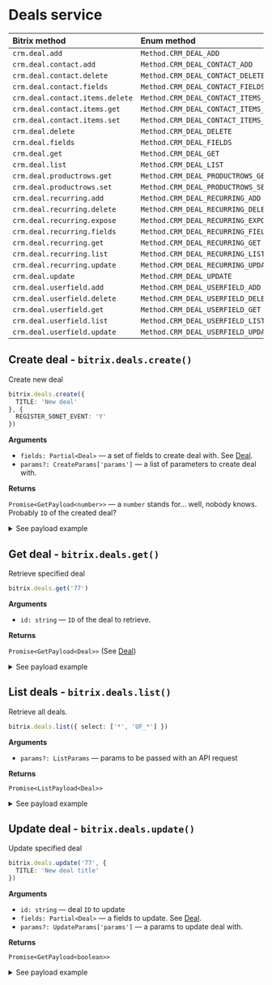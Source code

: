 
# Deals service

| Bitrix method                   | Enum method                            | API                                                                                |
| :------------------------------ | :------------------------------------- | :--------------------------------------------------------------------------------- |
| `crm.deal.add`                  | `Method.CRM_DEAL_ADD`                  | [`bitrix.deals.create()`](#create-deal---bitrixdealscreate)                        |
| `crm.deal.contact.add`          | `Method.CRM_DEAL_CONTACT_ADD`          |                                                                                    |
| `crm.deal.contact.delete`       | `Method.CRM_DEAL_CONTACT_DELETE`       |                                                                                    |
| `crm.deal.contact.fields`       | `Method.CRM_DEAL_CONTACT_FIELDS`       |                                                                                    |
| `crm.deal.contact.items.delete` | `Method.CRM_DEAL_CONTACT_ITEMS_DELETE` |                                                                                    |
| `crm.deal.contact.items.get`    | `Method.CRM_DEAL_CONTACT_ITEMS_GET`    |                                                                                    |
| `crm.deal.contact.items.set`    | `Method.CRM_DEAL_CONTACT_ITEMS_SET`    |                                                                                    |
| `crm.deal.delete`               | `Method.CRM_DEAL_DELETE`               |                                                                                    |
| `crm.deal.fields`               | `Method.CRM_DEAL_FIELDS`               |                                                                                    |
| `crm.deal.get`                  | `Method.CRM_DEAL_GET`                  | [`bitrix.deals.get()`](#get-deal---bitrixdealsget)                                 |
| `crm.deal.list`                 | `Method.CRM_DEAL_LIST`                 | [`bitrix.deals.list()`](#list-deals---bitrixdealslist)                             |
| `crm.deal.productrows.get`      | `Method.CRM_DEAL_PRODUCTROWS_GET`      |                                                                                    |
| `crm.deal.productrows.set`      | `Method.CRM_DEAL_PRODUCTROWS_SET`      |                                                                                    |
| `crm.deal.recurring.add`        | `Method.CRM_DEAL_RECURRING_ADD`        |                                                                                    |
| `crm.deal.recurring.delete`     | `Method.CRM_DEAL_RECURRING_DELETE`     |                                                                                    |
| `crm.deal.recurring.expose`     | `Method.CRM_DEAL_RECURRING_EXPOSE`     |                                                                                    |
| `crm.deal.recurring.fields`     | `Method.CRM_DEAL_RECURRING_FIELDS`     |                                                                                    |
| `crm.deal.recurring.get`        | `Method.CRM_DEAL_RECURRING_GET`        |                                                                                    |
| `crm.deal.recurring.list`       | `Method.CRM_DEAL_RECURRING_LIST`       |                                                                                    |
| `crm.deal.recurring.update`     | `Method.CRM_DEAL_RECURRING_UPDATE`     |                                                                                    |
| `crm.deal.update`               | `Method.CRM_DEAL_UPDATE`               | [`bitrix.deals.update()`](#update-deal---bitrixdealsupdate)                        |
| `crm.deal.userfield.add`        | `Method.CRM_DEAL_USERFIELD_ADD`        |                                                                                    |
| `crm.deal.userfield.delete`     | `Method.CRM_DEAL_USERFIELD_DELETE`     |                                                                                    |
| `crm.deal.userfield.get`        | `Method.CRM_DEAL_USERFIELD_GET`        |                                                                                    |
| `crm.deal.userfield.list`       | `Method.CRM_DEAL_USERFIELD_LIST`       |                                                                                    |
| `crm.deal.userfield.update`     | `Method.CRM_DEAL_USERFIELD_UPDATE`     |                                                                                    |

## Create deal - `bitrix.deals.create()`

Create new deal

```ts
bitrix.deals.create({
  TITLE: 'New deal'
}, {
  REGISTER_SONET_EVENT: 'Y'
})
```

**Arguments**

* `fields: Partial<Deal>` — a set of fields to create deal with. See [Deal](/source/services/deals/entities.ts).
* `params?: CreateParams['params']` — a list of parameters to create deal with.

**Returns**

`Promise<GetPayload<number>>` — a `number` stands for... well, nobody knows. Probably `ID` of the created deal?

<details>
<summary>See payload example</summary>

```ts
{
  result: 77,
  time: {
    start: 1567372034.625375,
    finish: 1567372034.8204,
    duration: 0.19502496719360352,
    processing: 0.03838515281677246,
    date_start: "2019-09-02T00:07:14+03:00",
    date_finish: "2019-09-02T00:07:14+03:00"
  }
}
```

</details>

## Get deal - `bitrix.deals.get()`

Retrieve specified deal

```ts
bitrix.deals.get('77')
```

**Arguments**

* `id: string` — `ID` of the deal to retrieve.

**Returns**

`Promise<GetPayload<Deal>>` (See [Deal](/source/services/deals/entities.ts))

<details>
<summary>See payload example</summary>

```ts
{
  result: {
    ID: '77',
    TITLE: 'RE: Hello',
    HONORIFIC: null,
    NAME: 'hello@example.com',
    SECOND_NAME: '',
    LAST_NAME: '',
    COMPANY_TITLE: '',
    COMPANY_ID: '7744',
    CONTACT_ID: '47',
    IS_RETURN_CUSTOMER: 'Y',
    BIRTHDATE: '',
    SOURCE_ID: 'EMAIL',
    SOURCE_DESCRIPTION: null,
    STATUS_ID: 'CONVERTED',
    STATUS_DESCRIPTION: null,
    POST: '',
    COMMENTS: 'RE: Hello',
    CURRENCY_ID: 'USD',
    OPPORTUNITY: '0.00',
    HAS_PHONE: 'N',
    HAS_EMAIL: 'Y',
    HAS_IMOL: 'N',
    ASSIGNED_BY_ID: '17',
    CREATED_BY_ID: '17',
    MODIFY_BY_ID: '1',
    DATE_CREATE: '2018-06-05T09:59:22+03:00',
    DATE_MODIFY: '2019-07-22T23:39:46+03:00',
    DATE_CLOSED: '2018-07-04T03:20:31+03:00',
    STATUS_SEMANTIC_ID: 'S',
    OPENED: 'Y',
    ORIGINATOR_ID: 'email-tracker',
    ORIGIN_ID: '7',
    ADDRESS: null,
    ADDRESS_2: null,
    ADDRESS_CITY: null,
    ADDRESS_POSTAL_CODE: null,
    ADDRESS_REGION: null,
    ADDRESS_PROVINCE: null,
    ADDRESS_COUNTRY: null,
    ADDRESS_COUNTRY_CODE: null,
    UTM_SOURCE: null,
    UTM_MEDIUM: null,
    UTM_CAMPAIGN: null,
    UTM_CONTENT: null,
    UTM_TERM: null,
    EMAIL: [
      { ID: '774', VALUE_TYPE: 'WORK', VALUE: 'hello@example.com', TYPE_ID: 'EMAIL' }
    ]
  },
  time: {
    start: 1567372034.625375,
    finish: 1567372034.8204,
    duration: 0.19502496719360352,
    processing: 0.03838515281677246,
    date_start: "2019-09-02T00:07:14+03:00",
    date_finish: "2019-09-02T00:07:14+03:00"
  }
}
```

</details>

## List deals - `bitrix.deals.list()`

Retrieve all deals.

```ts
bitrix.deals.list({ select: ['*', 'UF_*'] })
```

**Arguments**

* `params?: ListParams` — params to be passed with an API request

**Returns**

`Promise<ListPayload<Deal>>`

<details>
<summary>See payload example</summary>

```ts
{
  result: [{
    ID: '77',
    TITLE: 'RE: Hello',
    HONORIFIC: null,
    NAME: 'hello@example.com',
    SECOND_NAME: '',
    LAST_NAME: '',
    COMPANY_TITLE: '',
    COMPANY_ID: '7744',
    CONTACT_ID: '47',
    IS_RETURN_CUSTOMER: 'Y',
    BIRTHDATE: '',
    SOURCE_ID: 'EMAIL',
    SOURCE_DESCRIPTION: null,
    STATUS_ID: 'CONVERTED',
    STATUS_DESCRIPTION: null,
    POST: '',
    COMMENTS: 'RE: Hello',
    CURRENCY_ID: 'USD',
    OPPORTUNITY: '0.00',
    HAS_PHONE: 'N',
    HAS_EMAIL: 'Y',
    HAS_IMOL: 'N',
    ASSIGNED_BY_ID: '17',
    CREATED_BY_ID: '17',
    MODIFY_BY_ID: '1',
    DATE_CREATE: '2018-06-05T09:59:22+03:00',
    DATE_MODIFY: '2019-07-22T23:39:46+03:00',
    DATE_CLOSED: '2018-07-04T03:20:31+03:00',
    STATUS_SEMANTIC_ID: 'S',
    OPENED: 'Y',
    ORIGINATOR_ID: 'email-tracker',
    ORIGIN_ID: '7',
    ADDRESS: null,
    ADDRESS_2: null,
    ADDRESS_CITY: null,
    ADDRESS_POSTAL_CODE: null,
    ADDRESS_REGION: null,
    ADDRESS_PROVINCE: null,
    ADDRESS_COUNTRY: null,
    ADDRESS_COUNTRY_CODE: null,
    UTM_SOURCE: null,
    UTM_MEDIUM: null,
    UTM_CAMPAIGN: null,
    UTM_CONTENT: null,
    UTM_TERM: null,
    EMAIL: [
      { ID: '774', VALUE_TYPE: 'WORK', VALUE: 'hello@example.com', TYPE_ID: 'EMAIL' }
    ]
  }],
  error: 'Possible error',
  next: 2,
  time: {
    start: 1567372034.625375,
    finish: 1567372034.8204,
    duration: 0.19502496719360352,
    processing: 0.03838515281677246,
    date_start: "2019-09-02T00:07:14+03:00",
    date_finish: "2019-09-02T00:07:14+03:00"
  },
  total: 7
}
```

</details>

## Update deal - `bitrix.deals.update()`

Update specified deal

```ts
bitrix.deals.update('77', {
  TITLE: 'New deal title'
})
```

**Arguments**

* `id: string` — deal `ID` to update
* `fields: Partial<Deal>` — a fields to update. See [Deal](/source/services/deals/entities.ts).
* `params?: UpdateParams['params']` — a params to update deal with.

**Returns**

`Promise<GetPayload<boolean>>`

<details>
<summary>See payload example</summary>

```ts
{
  result: true,
  time: {
    start: 1567372034.625375,
    finish: 1567372034.8204,
    duration: 0.19502496719360352,
    processing: 0.03838515281677246,
    date_start: "2019-09-02T00:07:14+03:00",
    date_finish: "2019-09-02T00:07:14+03:00"
  }
}
```

</details>
